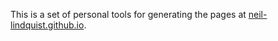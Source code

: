 This is a set of personal tools for generating the pages at [neil-lindquist.github.io](neil-lindquist.github.io).
